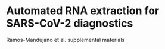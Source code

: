 # Automated RNA extraction for SARS-CoV-2 diagnostics
Ramos-Mandujano et al. supplemental materials


